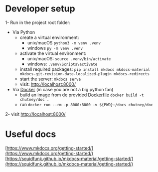 <!--
  ~ SPDX-FileCopyrightText: 2017-2024 Enedis
  ~
  ~ SPDX-License-Identifier: Apache-2.0
  ~
  -->

# Developer setup

1- Run in the project root folder: 
 - Via Python
   - create a virtual environment: 
     - unix/macOS `python3 -m venv .venv`
     - windows `py -m venv .venv`
   - activate the virtual environment:
     - unix/macOS: `source .venv/bin/activate`
     - windows: `.venv\Scripts\activate`
   - install required packages: `pip install mkdocs mkdocs-material mkdocs-git-revision-date-localized-plugin mkdocs-redirects`
   - start the server: `mkdocs serve`
   - visit: [http://localhost:8000/](http://localhost:8000/)
 - Via [Docker](https://squidfunk.github.io/mkdocs-material/getting-started/ "more recent methods and docs may very well be available there") (in case you are not a big python fan)
   - build an image from de provided [Dockerfile](Dockerfile "you'll only need to do this once") `docker build -t chutney/doc .`
   - run `docker run --rm -p 8000:8000 -v ${PWD}:/docs chutney/doc`
 
2- visit  [http://localhost:8000/](http://localhost:8000/)

# Useful docs
[https://www.mkdocs.org/getting-started/](https://www.mkdocs.org/getting-started/)  
[https://squidfunk.github.io/mkdocs-material/getting-started/](https://squidfunk.github.io/mkdocs-material/getting-started/)
